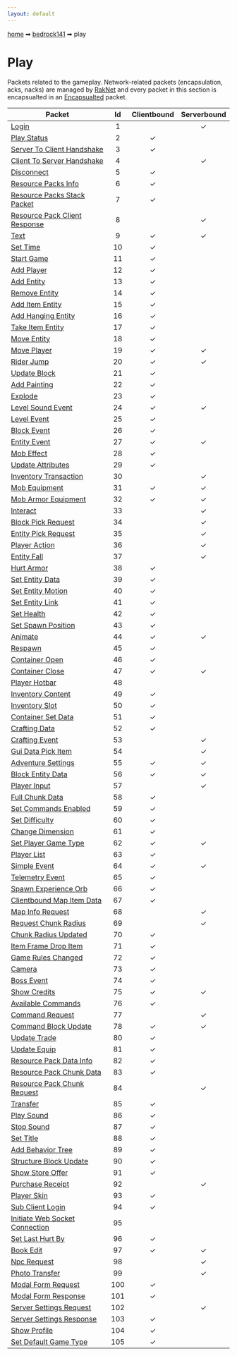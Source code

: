 ```yaml
---
layout: default
---
```


[home](/) ➡ [bedrock141](/protocol/bedrock141) ➡ play

# Play

Packets related to the gameplay. Network-related packets (encapsulation, acks, nacks) are managed by [RakNet](../raknet/8.html) and every packet in this section is encapsualted in an [Encapsualted](../raknet/8.html#control_encapsulated) packet.

Packet | Id | Clientbound | Serverbound
---|:---:|:---:|:---:
[Login](playlogin) | 1 |   | ✓
[Play Status](playplay-status) | 2 | ✓ |  
[Server To Client Handshake](playserver-to-client-handshake) | 3 | ✓ |  
[Client To Server Handshake](playclient-to-server-handshake) | 4 |   | ✓
[Disconnect](playdisconnect) | 5 | ✓ |  
[Resource Packs Info](playresource-packs-info) | 6 | ✓ |  
[Resource Packs Stack Packet](playresource-packs-stack-packet) | 7 | ✓ |  
[Resource Pack Client Response](playresource-pack-client-response) | 8 |   | ✓
[Text](playtext) | 9 | ✓ | ✓
[Set Time](playset-time) | 10 | ✓ |  
[Start Game](playstart-game) | 11 | ✓ |  
[Add Player](playadd-player) | 12 | ✓ |  
[Add Entity](playadd-entity) | 13 | ✓ |  
[Remove Entity](playremove-entity) | 14 | ✓ |  
[Add Item Entity](playadd-item-entity) | 15 | ✓ |  
[Add Hanging Entity](playadd-hanging-entity) | 16 | ✓ |  
[Take Item Entity](playtake-item-entity) | 17 | ✓ |  
[Move Entity](playmove-entity) | 18 | ✓ |  
[Move Player](playmove-player) | 19 | ✓ | ✓
[Rider Jump](playrider-jump) | 20 | ✓ | ✓
[Update Block](playupdate-block) | 21 | ✓ |  
[Add Painting](playadd-painting) | 22 | ✓ |  
[Explode](playexplode) | 23 | ✓ |  
[Level Sound Event](playlevel-sound-event) | 24 | ✓ | ✓
[Level Event](playlevel-event) | 25 | ✓ |  
[Block Event](playblock-event) | 26 | ✓ |  
[Entity Event](playentity-event) | 27 | ✓ | ✓
[Mob Effect](playmob-effect) | 28 | ✓ |  
[Update Attributes](playupdate-attributes) | 29 | ✓ |  
[Inventory Transaction](playinventory-transaction) | 30 |   | ✓
[Mob Equipment](playmob-equipment) | 31 | ✓ | ✓
[Mob Armor Equipment](playmob-armor-equipment) | 32 | ✓ | ✓
[Interact](playinteract) | 33 |   | ✓
[Block Pick Request](playblock-pick-request) | 34 |   | ✓
[Entity Pick Request](playentity-pick-request) | 35 |   | ✓
[Player Action](playplayer-action) | 36 |   | ✓
[Entity Fall](playentity-fall) | 37 |   | ✓
[Hurt Armor](playhurt-armor) | 38 | ✓ |  
[Set Entity Data](playset-entity-data) | 39 | ✓ |  
[Set Entity Motion](playset-entity-motion) | 40 | ✓ |  
[Set Entity Link](playset-entity-link) | 41 | ✓ |  
[Set Health](playset-health) | 42 | ✓ |  
[Set Spawn Position](playset-spawn-position) | 43 | ✓ |  
[Animate](playanimate) | 44 | ✓ | ✓
[Respawn](playrespawn) | 45 | ✓ |  
[Container Open](playcontainer-open) | 46 | ✓ |  
[Container Close](playcontainer-close) | 47 | ✓ | ✓
[Player Hotbar](playplayer-hotbar) | 48 |   |  
[Inventory Content](playinventory-content) | 49 | ✓ |  
[Inventory Slot](playinventory-slot) | 50 | ✓ |  
[Container Set Data](playcontainer-set-data) | 51 | ✓ |  
[Crafting Data](playcrafting-data) | 52 | ✓ |  
[Crafting Event](playcrafting-event) | 53 |   | ✓
[Gui Data Pick Item](playgui-data-pick-item) | 54 |   | ✓
[Adventure Settings](playadventure-settings) | 55 | ✓ | ✓
[Block Entity Data](playblock-entity-data) | 56 | ✓ | ✓
[Player Input](playplayer-input) | 57 |   | ✓
[Full Chunk Data](playfull-chunk-data) | 58 | ✓ |  
[Set Commands Enabled](playset-commands-enabled) | 59 | ✓ |  
[Set Difficulty](playset-difficulty) | 60 | ✓ |  
[Change Dimension](playchange-dimension) | 61 | ✓ |  
[Set Player Game Type](playset-player-game-type) | 62 | ✓ | ✓
[Player List](playplayer-list) | 63 | ✓ |  
[Simple Event](playsimple-event) | 64 | ✓ | ✓
[Telemetry Event](playtelemetry-event) | 65 | ✓ |  
[Spawn Experience Orb](playspawn-experience-orb) | 66 | ✓ |  
[Clientbound Map Item Data](playclientbound-map-item-data) | 67 | ✓ |  
[Map Info Request](playmap-info-request) | 68 |   | ✓
[Request Chunk Radius](playrequest-chunk-radius) | 69 |   | ✓
[Chunk Radius Updated](playchunk-radius-updated) | 70 | ✓ |  
[Item Frame Drop Item](playitem-frame-drop-item) | 71 | ✓ |  
[Game Rules Changed](playgame-rules-changed) | 72 | ✓ |  
[Camera](playcamera) | 73 | ✓ |  
[Boss Event](playboss-event) | 74 | ✓ |  
[Show Credits](playshow-credits) | 75 | ✓ | ✓
[Available Commands](playavailable-commands) | 76 | ✓ |  
[Command Request](playcommand-request) | 77 |   | ✓
[Command Block Update](playcommand-block-update) | 78 | ✓ | ✓
[Update Trade](playupdate-trade) | 80 | ✓ |  
[Update Equip](playupdate-equip) | 81 | ✓ |  
[Resource Pack Data Info](playresource-pack-data-info) | 82 | ✓ |  
[Resource Pack Chunk Data](playresource-pack-chunk-data) | 83 | ✓ |  
[Resource Pack Chunk Request](playresource-pack-chunk-request) | 84 |   | ✓
[Transfer](playtransfer) | 85 | ✓ |  
[Play Sound](playplay-sound) | 86 | ✓ |  
[Stop Sound](playstop-sound) | 87 | ✓ |  
[Set Title](playset-title) | 88 | ✓ |  
[Add Behavior Tree](playadd-behavior-tree) | 89 | ✓ |  
[Structure Block Update](playstructure-block-update) | 90 | ✓ |  
[Show Store Offer](playshow-store-offer) | 91 | ✓ |  
[Purchase Receipt](playpurchase-receipt) | 92 |   | ✓
[Player Skin](playplayer-skin) | 93 | ✓ |  
[Sub Client Login](playsub-client-login) | 94 | ✓ |  
[Initiate Web Socket Connection](playinitiate-web-socket-connection) | 95 |   |  
[Set Last Hurt By](playset-last-hurt-by) | 96 | ✓ |  
[Book Edit](playbook-edit) | 97 | ✓ | ✓
[Npc Request](playnpc-request) | 98 |   | ✓
[Photo Transfer](playphoto-transfer) | 99 |   | ✓
[Modal Form Request](playmodal-form-request) | 100 | ✓ |  
[Modal Form Response](playmodal-form-response) | 101 | ✓ |  
[Server Settings Request](playserver-settings-request) | 102 |   | ✓
[Server Settings Response](playserver-settings-response) | 103 | ✓ |  
[Show Profile](playshow-profile) | 104 | ✓ |  
[Set Default Game Type](playset-default-game-type) | 105 | ✓ |  


